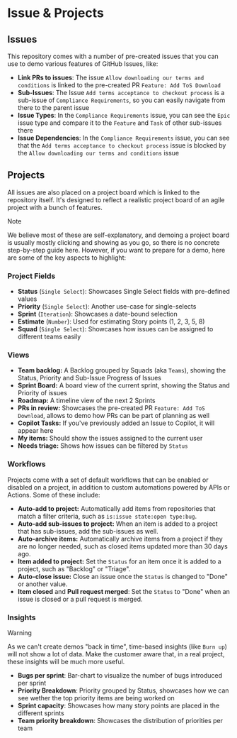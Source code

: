 # Issue & Projects

## Issues

This repository comes with a number of pre-created issues that you can use to demo various features of GitHub Issues, like:

- **Link PRs to issues**: The issue `Allow downloading our terms and conditions` is linked to the pre-created PR `Feature: Add ToS Download`
- **Sub-Issues**: The Issue `Add terms acceptance to checkout process` is a sub-issue of `Compliance Requirements`, so you can easily navigate from there to the parent issue
- **Issue Types**: In the `Compliance Requirements` issue, you can see the `Epic` issue type and compare it to the `Feature` and `Task` of other sub-issues there
- **Issue Dependencies**: In the `Compliance Requirements` issue, you can see that the `Add terms acceptance to checkout process` issue is blocked by the `Allow downloading our terms and conditions` issue

## Projects

All issues are also placed on a project board which is linked to the repository itself. It's designed to reflect a realistic project board of an agile project with a bunch of features.

> [!NOTE]
> We believe most of these are self-explanatory, and demoing a project board is usually mostly clicking and showing as you go, so there is no concrete step-by-step guide here. However, if you want to prepare for a demo, here are some of the key aspects to highlight:

### Project Fields

- **Status** (`Single Select`): Showcases Single Select fields with pre-defined values
- **Priority** (`Single Select`): Another use-case for single-selects
- **Sprint** (`Iteration`): Showcases a date-bound selection
- **Estimate** (`Number`): Used for estimating Story points (1, 2, 3, 5, 8)
- **Squad** (`Single Select`): Showcases how issues can be assigned to different teams easily

### Views

- **Team backlog:** A Backlog grouped by Squads (aka `Teams`), showing the Status, Priority and Sub-Issue Progress of Issues
- **Sprint Board:** A board view of the current sprint, showing the Status and Priority of issues
- **Roadmap:** A timeline view of the next 2 Sprints
- **PRs in review:** Showcases the pre-created PR `Feature: Add ToS Download`, allows to demo how PRs can be part of planning as well
- **Copilot Tasks:** If you've previously added an Issue to Copilot, it will appear here
- **My items:** Should show the issues assigned to the current user
- **Needs triage:** Shows how issues can be filtered by `Status`

### Workflows

Projects come with a set of default workflows that can be enabled or disabled on a project, in addition to custom automations powered by APIs or Actions. Some of these include:

- **Auto-add to project:** Automatically add items from repositories that match a filter criteria, such as `is:issue state:open type:bug`.
- **Auto-add sub-issues to project:** When an item is added to a project that has sub-issues, add the sub-issues as well.
- **Auto-archive items:** Automatically archive items from a project if they are no longer needed, such as closed items updated more than 30 days ago.
- **Item added to project:** Set the `Status` for an item once it is added to a project, such as "Backlog" or "Triage".
- **Auto-close issue:** Close an issue once the `Status` is changed to "Done" or another value.
- **Item closed** and **Pull request merged**: Set the `Status` to "Done" when an issue is closed or a pull request is merged.

### Insights

> [!WARNING]
> As we can't create demos "back in time", time-based insights (like `Burn up`) will not show a lot of data. Make the customer aware that, in a real project, these insights will be much more useful.

- **Bugs per sprint**: Bar-chart to visualize the number of bugs introduced per sprint
- **Priority Breakdown**: Priority grouped by Status, showcases how we can see wether the top priority items are being worked on
- **Sprint capacity**: Showcases how many story points are placed in the different sprints
- **Team priority breakdown**: Showcases the distribution of priorities per team
